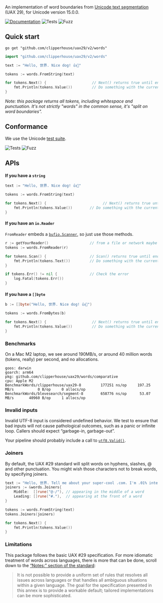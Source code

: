 An implementation of word boundaries from [Unicode text segmentation](https://unicode.org/reports/tr29/#Word_Boundaries) (UAX 29), for Unicode version 15.0.0.

[![Documentation](https://pkg.go.dev/badge/github.com/clipperhouse/uax29/v2/words.svg)](https://pkg.go.dev/github.com/clipperhouse/uax29/v2/words)
![Tests](https://github.com/clipperhouse/uax29/actions/workflows/gotest.yml/badge.svg)
![Fuzz](https://github.com/clipperhouse/uax29/actions/workflows/gofuzz.yml/badge.svg)

## Quick start

```
go get "github.com/clipperhouse/uax29/v2/words"
```

```go
import "github.com/clipperhouse/uax29/v2/words"

text := "Hello, 世界. Nice dog! 👍🐶"

tokens := words.FromString(text)

for tokens.Next() {                     // Next() returns true until end of data or error
	fmt.Println(tokens.Value())         // Do something with the current token
}
```

_Note: this package returns all tokens, including whitespace and punctuation. It's not strictly "words" in the common sense, it's "split on word boundaries"._

## Conformance

We use the Unicode [test suite](https://unicode.org/reports/tr41/tr41-26.html#Tests29).

![Tests](https://github.com/clipperhouse/uax29/actions/workflows/gotest.yml/badge.svg)
![Fuzz](https://github.com/clipperhouse/uax29/actions/workflows/gofuzz.yml/badge.svg)

## APIs

#### If you have a `string`

```go
text := "Hello, 世界. Nice dog! 👍🐶"

tokens := words.FromString(text)

for tokens.Next() {                          // Next() returns true until end of data
	fmt.Println(tokens.Value())        // Do something with the current word
}
```

#### If you have an `io.Reader`

`FromReader` embeds a [`bufio.Scanner`](https://pkg.go.dev/bufio#Scanner), so just use those methods.

```go
r := getYourReader()                   // from a file or network maybe
tokens := words.FromReader(r)

for tokens.Scan() {                    // Scan() returns true until end of data or error
	fmt.Println(tokens.Text())         // Do something with the current word
}

if tokens.Err() != nil {               // Check the error
	log.Fatal(tokens.Err())
}
```

#### If you have a `[]byte`

```go
b := []byte("Hello, 世界. Nice dog! 👍🐶")

tokens := words.FromBytes(b)

for tokens.Next() {                     // Next() returns true until end of data
	fmt.Println(tokens.Value())         // Do something with the current word
}
```

### Benchmarks

On a Mac M2 laptop, we see around 190MB/s, or around 40 million words (tokens, really) per second, and no allocations.

```
goos: darwin
goarch: arm64
pkg: github.com/clipperhouse/uax29/words/comparative
cpu: Apple M2
BenchmarkWords/clipperhouse/uax29-8    	    177251 ns/op	 197.25 MB/s	       0 B/op     0 allocs/op
BenchmarkWords/blevesearch/segment-8   	    658776 ns/op	  53.07 MB/s	   40960 B/op     1 allocs/op
```

### Invalid inputs

Invalid UTF-8 input is considered undefined behavior. We test to ensure that bad inputs will not cause pathological outcomes, such as a panic or infinite loop. Callers should expect “garbage-in, garbage-out”.

Your pipeline should probably include a call to [`utf8.Valid()`](https://pkg.go.dev/unicode/utf8#Valid).

### Joiners

By default, the UAX #29 standard will split words on hyphens, slashes, @ and other punctuation. You might wish those characters not to break words, by specifying joiners.

```go
text := "Hello, 世界. Tell me about your super-cool .com. I'm .01% interested and 3/4 of a mile away. Email me at foo@example.biz. #winning"
joiners := &words.Joiners{
	Middle:  []rune("@-/"), // appearing in the middle of a word
	Leading: []rune("#."),  // appearing at the front of a word
}

tokens := words.FromString(text)
tokens.Joiners(joiners)

for tokens.Next() {
	fmt.Println(tokens.Value())
}
```

### Limitations

This package follows the basic UAX #29 specification. For more idiomatic treatment of words across languages, there is more that can be done, scroll down to the [“Notes:” section of the standard](https://unicode.org/reports/tr29/#Word_Boundary_Rules):

> It is not possible to provide a uniform set of rules that resolves all issues across languages or that handles all ambiguous situations within a given language. The goal for the specification presented in this annex is to provide a workable default; tailored implementations can be more sophisticated.
